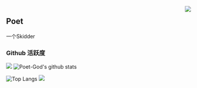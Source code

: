 <img align="right" src="https://count.getloli.com/get/@:Poet-God?theme=rule34">

## Poet

一个Skidder

### Github 活跃度

[![](https://activity-graph.herokuapp.com/graph?username=Poet-God&theme=dracula)](https://github.com/ashutosh00710/github-readme-activity-graph)
![Poet-God's github stats](https://github-readme-stats.vercel.app/api?username=Poet-God&show_icons=true&theme=vue)

![Top Langs](https://github-readme-stats.vercel.app/api/top-langs/?username=Poet-God&langs_count=6)
![](https://github-readme-stats.vercel.app/api/top-langs/?username=Poet-God&layout=compact&langs_count=6)
